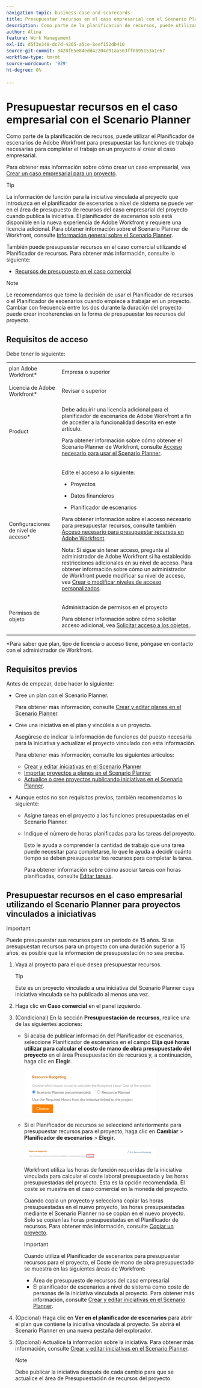 ```yaml
---
navigation-topic: business-case-and-scorecards
title: Presupuestar recursos en el caso empresarial con el Scenario Planner
description: Como parte de la planificación de recursos, puede utilizar el Planificador de escenarios de Adobe Workfront para presupuestar las funciones de trabajo necesarias para completar el trabajo en un proyecto al crear el caso empresarial.
author: Alina
feature: Work Management
exl-id: d5f3e348-dc7d-4265-a5ce-8eef152db410
source-git-commit: 8420f65e84edd42204d91aa503ff0b95153a1e67
workflow-type: tm+mt
source-wordcount: '929'
ht-degree: 0%

---
```


# Presupuestar recursos en el caso empresarial con el Scenario Planner

Como parte de la planificación de recursos, puede utilizar el Planificador de escenarios de Adobe Workfront para presupuestar las funciones de trabajo necesarias para completar el trabajo en un proyecto al crear el caso empresarial.

Para obtener más información sobre cómo crear un caso empresarial, vea [Crear un caso empresarial para un proyecto](../../../manage-work/projects/define-a-business-case/create-business-case.md).

>[!TIP]
>
>La información de función para la iniciativa vinculada al proyecto que introduzca en el planificador de escenarios a nivel de sistema se puede ver en el área de presupuesto de recursos del caso empresarial del proyecto cuando publica la iniciativa. El planificador de escenarios solo está disponible en la nueva experiencia de Adobe Workfront y requiere una licencia adicional. Para obtener información sobre el Scenario Planner de Workfront, consulte [Información general sobre el Scenario Planner](../../../scenario-planner/scenario-planner-overview.md).

También puede presupuestar recursos en el caso comercial utilizando el Planificador de recursos. Para obtener más información, consulte lo siguiente:

* [Recursos de presupuesto en el caso comercial](../../../manage-work/projects/define-a-business-case/budget-resources-in-business-case.md)
  <!--* [Budget resources by project in the Resource Planner](../../../resource-mgmt/resource-planning/budget-by-project-resource-planner-d.md)-->

>[!NOTE]
>
>Le recomendamos que tome la decisión de usar el Planificador de recursos o el Planificador de escenarios cuando empiece a trabajar en un proyecto. Cambiar con frecuencia entre los dos durante la duración del proyecto puede crear incoherencias en la forma de presupuestar los recursos del proyecto.

## Requisitos de acceso

Debe tener lo siguiente:

<table style="table-layout:auto"> 
 <col> 
 </col> 
 <col> 
 </col> 
 <tbody> 
  <tr> 
   <td role="rowheader">plan Adobe Workfront*</td> 
   <td> <p>Empresa o superior</p> </td> 
  </tr> 
  <tr> 
   <td role="rowheader">Licencia de Adobe Workfront*</td> 
   <td> <p>Revisar o superior</p> </td> 
  </tr> 
  <tr> 
   <td role="rowheader">Product</td> 
   <td> <p>Debe adquirir una licencia adicional para el planificador de escenarios de Adobe Workfront a fin de acceder a la funcionalidad descrita en este artículo.</p> <p>Para obtener información sobre cómo obtener el Scenario Planner de Workfront, consulte <a href="../../../scenario-planner/access-needed-to-use-sp.md" class="MCXref xref">Acceso necesario para usar el Scenario Planner</a>. </p> </td> 
  </tr> 
  <tr> 
   <td role="rowheader">Configuraciones de nivel de acceso*</td> 
   <td> <p>Edite el acceso a lo siguiente: </p> 
    <ul> 
     <li> <p>Proyectos</p> </li> 
     <li> <p>Datos financieros</p> </li> 
     <li> <p>Planificador de escenarios </p> </li> 
    </ul> <p>Para obtener información sobre el acceso necesario para presupuestar recursos, consulte también <a href="../../../resource-mgmt/resource-planning/access-needed-to-budget-resources.md" class="MCXref xref">Acceso necesario para presupuestar recursos en Adobe Workfront</a>.</p> <p>Nota: Si sigue sin tener acceso, pregunte al administrador de Adobe Workfront si ha establecido restricciones adicionales en su nivel de acceso. Para obtener información sobre cómo un administrador de Workfront puede modificar su nivel de acceso, vea <a href="../../../administration-and-setup/add-users/configure-and-grant-access/create-modify-access-levels.md" class="MCXref xref">Crear o modificar niveles de acceso personalizados</a>.</p> </td> 
  </tr> 
  <tr> 
   <td role="rowheader">Permisos de objeto</td> 
   <td> <p>Administración de permisos en el proyecto</p> <p>Para obtener información sobre cómo solicitar acceso adicional, vea <a href="../../../workfront-basics/grant-and-request-access-to-objects/request-access.md" class="MCXref xref">Solicitar acceso a los objetos </a>.</p> </td> 
  </tr> 
 </tbody> 
</table>

&#42;Para saber qué plan, tipo de licencia o acceso tiene, póngase en contacto con el administrador de Workfront.

## Requisitos previos

Antes de empezar, debe hacer lo siguiente:

* Cree un plan con el Scenario Planner.

  Para obtener más información, consulte [Crear y editar planes en el Scenario Planner](../../../scenario-planner/create-and-edit-plans.md).

* Cree una iniciativa en el plan y vincúlela a un proyecto.

  Asegúrese de indicar la información de funciones del puesto necesaria para la iniciativa y actualizar el proyecto vinculado con esta información.

  Para obtener más información, consulte los siguientes artículos:

   * [Crear y editar iniciativas en el Scenario Planner](../../../scenario-planner/create-and-edit-initiatives.md)
   * [Importar proyectos a planes en el Scenario Planner](../../../scenario-planner/import-projects-to-plans.md)
   * [Actualice o cree proyectos publicando iniciativas en el Scenario Planner](../../../scenario-planner/publish-scenarios-update-projects.md).

* Aunque estos no son requisitos previos, también recomendamos lo siguiente:

   * Asigne tareas en el proyecto a las funciones presupuestadas en el Scenario Planner.
   * Indique el número de horas planificadas para las tareas del proyecto.

     Esto le ayuda a comprender la cantidad de trabajo que una tarea puede necesitar para completarse, lo que le ayuda a decidir cuánto tiempo se deben presupuestar los recursos para completar la tarea.

     Para obtener información sobre cómo asociar tareas con horas planificadas, consulte [Editar tareas](../../../manage-work/tasks/manage-tasks/edit-tasks.md).

## Presupuestar recursos en el caso empresarial utilizando el Scenario Planner para proyectos vinculados a iniciativas

>[!IMPORTANT]
>
>Puede presupuestar sus recursos para un período de 15 años. Si se presupuestan recursos para un proyecto con una duración superior a 15 años, es posible que la información de presupuestación no sea precisa.
><!--
><MadCap:conditionalText data-mc-conditions="QuicksilverOrClassic.Draft mode">>
>(is this still accurate for the Scenario Planner?)>
></MadCap:conditionalText>>
>-->

1. Vaya al proyecto para el que desea presupuestar recursos.

   >[!TIP]
   >
   >Este es un proyecto vinculado a una iniciativa del Scenario Planner cuya iniciativa vinculada se ha publicado al menos una vez.

1. Haga clic en **Caso comercial** en el panel izquierdo.
1. (Condicional) En la sección **Presupuestación de recursos**, realice una de las siguientes acciones:

   * Si acaba de publicar información del Planificador de escenarios, seleccione Planificador de escenarios en el campo **Elija qué horas utilizar para calcular el costo de mano de obra presupuestado del proyecto** en el área Presupuestación de recursos y, a continuación, haga clic en **Elegir**.

     ![](assets/business-case-sp-selected-with-choose-button-350x121.png)

   * Si el Planificador de recursos se seleccionó anteriormente para presupuestar recursos para el proyecto, haga clic en **Cambiar** > **Planificador de escenarios** > **Elegir**.

     ![](assets/business-case-rp-selected-change-option-to-switch-to-sp-highlighted-350x37.png)

     Workfront utiliza las horas de función requeridas de la iniciativa vinculada para calcular el coste laboral presupuestado y las horas presupuestadas del proyecto. Esta es la opción recomendada. El coste se muestra en el caso comercial en la moneda del proyecto.

     Cuando copia un proyecto y selecciona copiar las horas presupuestadas en el nuevo proyecto, las horas presupuestadas mediante el Scenario Planner no se copian en el nuevo proyecto. Solo se copian las horas presupuestadas en el Planificador de recursos. Para obtener más información, consulte [Copiar un proyecto](../manage-projects/copy-project.md).

     >[!IMPORTANT]
     >
     >Cuando utiliza el Planificador de escenarios para presupuestar recursos para el proyecto, el Coste de mano de obra presupuestado se muestra en las siguientes áreas de Workfront:
     >
     >   
     >   
     >   * Área de presupuesto de recursos del caso empresarial
     >   * El planificador de escenarios a nivel de sistema como coste de personas de la iniciativa vinculada al proyecto. Para obtener más información, consulte [Crear y editar iniciativas en el Scenario Planner](../../../scenario-planner/create-and-edit-initiatives.md).
     >   
     >

1. (Opcional) Haga clic en **Ver en el planificador de escenarios** para abrir el plan que contiene la iniciativa vinculada al proyecto. Se abrirá el Scenario Planner en una nueva pestaña del explorador.
1. (Opcional) Actualice la información sobre la iniciativa. Para obtener más información, consulte [Crear y editar iniciativas en el Scenario Planner](../../../scenario-planner/create-and-edit-initiatives.md).

   >[!NOTE]
   >
   >Debe publicar la iniciativa después de cada cambio para que se actualice el área de Presupuestación de recursos del proyecto.

